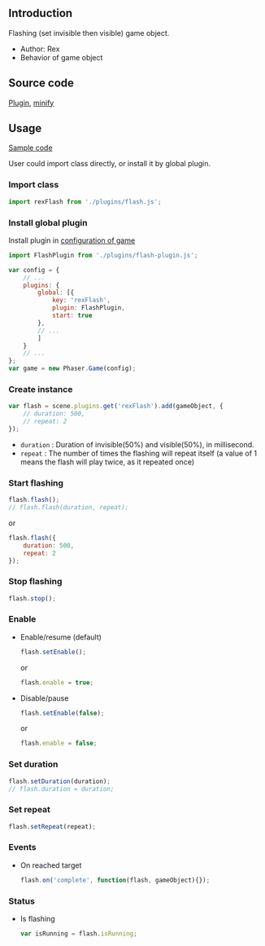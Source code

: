 ## Introduction

Flashing (set invisible then visible) game object.

- Author: Rex
- Behavior of game object

## Source code

[Plugin](https://github.com/rexrainbow/phaser3-rex-notes/blob/master/plugins/flash-plugin.js), [minify](https://github.com/rexrainbow/phaser3-rex-notes/blob/master/plugins/dist/rexflashplugin.min.js)

## Usage

[Sample code](https://github.com/rexrainbow/phaser3-rex-notes/tree/master/examples/flash)

User could import class directly, or install it by global plugin.

### Import class

```javascript
import rexFlash from './plugins/flash.js';
```

### Install global plugin

Install plugin in [configuration of game](game.md#configuration)

```javascript
import FlashPlugin from './plugins/flash-plugin.js';

var config = {
    // ...
    plugins: {
        global: [{
            key: 'rexFlash',
            plugin: FlashPlugin,
            start: true
        },
        // ...
        ]
    }
    // ...
};
var game = new Phaser.Game(config);
```

### Create instance

```javascript
var flash = scene.plugins.get('rexFlash').add(gameObject, {
    // duration: 500,
    // repeat: 2
});
```

- `duration` : Duration of invisible(50%) and visible(50%), in millisecond.
- `repeat` : The number of times the flashing will repeat itself (a value of 1 means the flash will play twice, as it repeated once)

### Start flashing

```javascript
flash.flash();
// flash.flash(duration, repeat);
```

or

```javascript
flash.flash({
    duration: 500,
    repeat: 2
});
```

### Stop flashing

```javascript
flash.stop();
```

### Enable

- Enable/resume (default)
    ```javascript
    flash.setEnable();
    ```
    or
    ```javascript
    flash.enable = true;
    ```
- Disable/pause
    ```javascript
    flash.setEnable(false);
    ```
    or
    ```javascript
    flash.enable = false;
    ```

### Set duration

```javascript
flash.setDuration(duration);
// flash.duration = duration;
```

### Set repeat

```javascript
flash.setRepeat(repeat);
```

### Events

- On reached target
    ```javascript
    flash.on('complete', function(flash, gameObject){});
    ```

### Status

- Is flashing
    ```javascript
    var isRunning = flash.isRunning;
    ```
